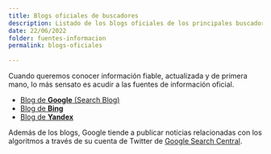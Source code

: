 ```yaml
---
title: Blogs oficiales de buscadores
description: Listado de los blogs oficiales de los principales buscadores
date: 22/06/2022
folder: fuentes-informacion
permalink: blogs-oficiales
  
---
```


Cuando queremos conocer información fiable, actualizada y de primera mano, lo más sensato es acudir a las fuentes de información oficial.

- [Blog de **Google** (Search Blog)](https://developers.google.com/search/blog)
- [Blog de **Bing**](https://blogs.bing.com/)
- [Blog de **Yandex**](https://webmaster.yandex.ru/blog/)

Además de los blogs, Google tiende a publicar noticias relacionadas con los algoritmos a través de su cuenta de Twitter de [Google Search Central](https://twitter.com/googlesearchc).  
<!--stackedit_data:
eyJoaXN0b3J5IjpbLTQ1MzEzNjE5M119
-->